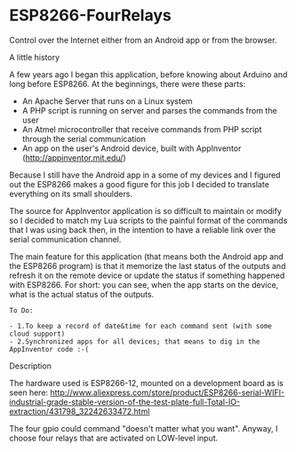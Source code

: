 # ESP8266-FourRelays
Control over the Internet either from an Android app or from the browser. 

A little history

A few years ago I began this application, before knowing about Arduino and long before ESP8266.
At the beginnings, there were these parts:
  - An Apache Server that runs on a Linux system
  - A PHP script is running on server and parses the commands from the user
  - An Atmel microcontroller that receive commands from PHP script through the serial communication
  - An app on the user's Android device, built with AppInventor (http://appinventor.mit.edu/)

Because I still have the Android app in a some of my devices and I figured out the ESP8266 makes a good figure for this job I decided to translate everything on its small shoulders.

The source for AppInventor application is so difficult to maintain or modify so I decided to match my Lua scripts to the painful format of the commands that I was using back then, in the intention to have a reliable link over the serial communication channel.

The main feature for this application (that means both the Android app and the ESP8266 program) is that it memorize the last status of the outputs and refresh it on the remote device or update the status if something happened with ESP8266. For short: you can see, when the app starts on the device, what is the actual status of the outputs.

    To Do:
    
    - 1.To keep a record of date&time for each command sent (with some cloud support)
    - 2.Synchronized apps for all devices; that means to dig in the AppInventor code :-(

Description

The hardware used is ESP8266-12, mounted on a development board as is seen here: http://www.aliexpress.com/store/product/ESP8266-serial-WIFI-industrial-grade-stable-version-of-the-test-plate-full-Total-IO-extraction/431798_32242633472.html

The four gpio could command "doesn't matter what you want". Anyway, I choose four relays that are activated on LOW-level input.
